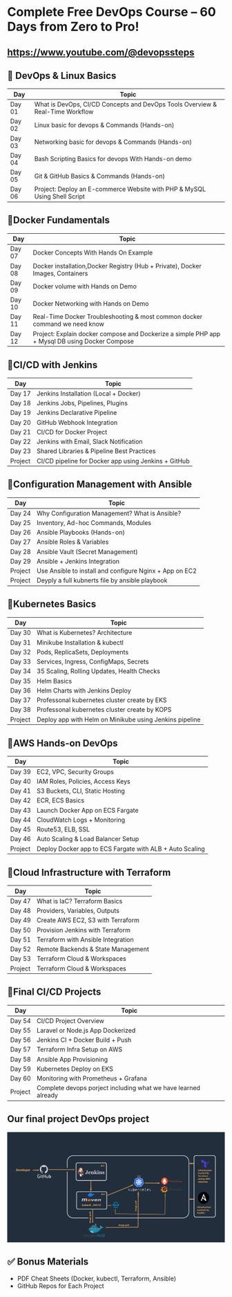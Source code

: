 # Complete Free DevOps Course – 60 Days from Zero to Pro!
## https://www.youtube.com/@devopssteps
## 🔹 DevOps & Linux Basics
| Day        | Topic                                                                             |
| ---------- | --------------------------------------------------------------------------------- |
| Day 01     | What is DevOps, CI/CD Concepts and DevOps Tools Overview & Real-Time Workflow                                                    |
| Day 02     | Linux basic for devops & Commands (Hands-on)                     |
| Day 03     | Networking basic for devops & Commands (Hands-on)                                                      |
| Day 04     | Bash Scripting Basics for devops With Hands-on demo                                                          |
| Day 05     | Git & GitHub Basics & Commands (Hands-on)                       |
| Day 06     | Project: Deploy an E-commerce Website with PHP & MySQL Using Shell Script            |

## 🔹Docker Fundamentals
| Day        | Topic                                                                             |
| -----------| ------------------------------------------------------------------------------------------------------- |
| Day 07     | Docker Concepts With Hands On Example                                       |
| Day 08     | Docker installation,Docker Registry (Hub + Private), Docker Images, Containers        |
| Day 09     | Docker volume with Hands on Demo       |
| Day 10     | Docker Networking with Hands on Demo                                             |
| Day 11     | Real-Time Docker Troubleshooting & most common docker command we need know      |
| Day 12     | Project: Explain docker compose and Dockerize a simple PHP app + Mysql DB using Docker Compose          |



## 🔹CI/CD with Jenkins
| Day        | Topic                                                                             |
| ---------- | --------------------------------------------------------------------------------- |
| Day 17     | Jenkins Installation (Local + Docker)                                               |
| Day 18     | Jenkins Jobs, Pipelines, Plugins      |
| Day 19     | Jenkins Declarative Pipeline                   |
| Day 20     | GitHub Webhook Integration           |
| Day 21     | CI/CD for Docker Project                                          |
| Day 22     | Jenkins with Email, Slack Notification                                                |
| Day 23     | Shared Libraries & Pipeline Best Practices       |
| Project    | CI/CD pipeline for Docker app using Jenkins + GitHub                     |


## 🔹Configuration Management with Ansible
| Day        | Topic                                                                             |
| ---------- | --------------------------------------------------------------------------------- |
| Day 24     | Why Configuration Management? What is Ansible?                                               |
| Day 25     | Inventory, Ad-hoc Commands, Modules    |
| Day 26     | Ansible Playbooks (Hands-on)                |
| Day 27     | Ansible Roles & Variables         |
| Day 28     | Ansible Vault (Secret Management)                                      |
| Day 29     | Ansible + Jenkins Integration                                             |
| Project    | Use Ansible to install and configure Nginx + App on EC2      |
| Project    | Deyply a full kubnerts file by ansible playbook                    |


## 🔹Kubernetes Basics
| Day        | Topic                                                                             |
| ---------- | --------------------------------------------------------------------------------- |
| Day 30     | What is Kubernetes? Architecture                                             |
| Day 31     | Minikube Installation & kubectl      |
| Day 32     | Pods, ReplicaSets, Deployments                  |
| Day 33     | Services, Ingress, ConfigMaps, Secrets          |
| Day 34     | 35	Scaling, Rolling Updates, Health Checks                                          |
| Day 35     | Helm Basics                                                |
| Day 36     | Helm Charts with Jenkins Deploy      |
| Day 37     | Professonal kubernetes cluster create by EKS                                                  |
| Day 38     | Professonal kubernetes cluster create by KOPS     |
| Project    | Deploy app with Helm on Minikube using Jenkins pipeline                  |


## 🔹AWS Hands-on DevOps
| Day        | Topic                                                                             |
| ---------- | --------------------------------------------------------------------------------- |
| Day 39     | EC2, VPC, Security Groups                                             |
| Day 40     | IAM Roles, Policies, Access Keys     |
| Day 41     | S3 Buckets, CLI, Static Hosting                 |
| Day 42     | ECR, ECS Basics         |
| Day 43     | Launch Docker App on ECS Fargate                                         |
| Day 44     | CloudWatch Logs + Monitoring                                           |
| Day 45     | Route53, ELB, SSL      |
| Day 46     | Auto Scaling & Load Balancer Setup                                           |
| Project    | Deploy Docker app to ECS Fargate with ALB + Auto Scaling                 |


## 🔹Cloud Infrastructure with Terraform
| Day        | Topic                                                                             |
| ---------- | --------------------------------------------------------------------------------- |
| Day 47     | What is IaC? Terraform Basics                              |
| Day 48     | Providers, Variables, Outputs     |
| Day 49     | Create AWS EC2, S3 with Terraform                 |
| Day 50     | Provision Jenkins with Terraform     |
| Day 51     | Terraform with Ansible Integration                                        |
| Day 52     | Remote Backends & State Management                                       |
| Day 53     | Terraform Cloud & Workspaces
| Project    | Terraform Cloud & Workspaces                |


## 🔹Final CI/CD Projects
| Day        | Topic                                                                             |
| ---------- | --------------------------------------------------------------------------------- |
| Day 54     | CI/CD Project Overview                           |
| Day 55     | Laravel or Node.js App Dockerized     |
| Day 56     | Jenkins CI + Docker Build + Push                 |
| Day 57     | Terraform Infra Setup on AWS   |
| Day 58     | Ansible App Provisioning                                        |
| Day 59     | Kubernetes Deploy on EKS                                   |
| Day 60     | Monitoring with Prometheus + Grafana
| Project    | Complete devops porject including what we have learned already         |


## Our final project DevOps project
![Final-devops-project](https://github.com/devopssteps/complete-60-days-devops-course/blob/main/cicd-jenkins-maven-docker-kubernetes.png) 
## ✅ Bonus Materials
 - PDF Cheat Sheets (Docker, kubectl, Terraform, Ansible)
 - GitHub Repos for Each Project
 











